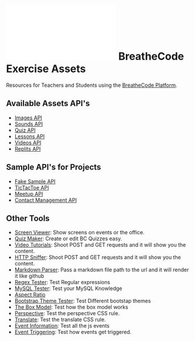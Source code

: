 
# ![alt text](/apis/img/images.php?blob&random&cat=icon&tags=breathecode,128) BreatheCode Exercise Assets
Resources for Teachers and Students using the [BreatheCode Platform](https://breatheco.de).

## Available Assets API's

- [Images API](apis/img/)
- [Sounds API](apis/sound/)
- [Quiz API](apis/quiz/)
- [Lessons API](apis/lesson/)
- [Videos API](apis/video/)
- [Replits API](apis/replit/)

## Sample API's for Projects

- [Fake Sample API](../apis/fake/)
- [TicTacToe API](../apis/fake/tictactoe/)
- [Meetup API](../apis/fake/meetup/)
- [Contact Management API](../apis/fake/contact/)

## Other Tools

- [Screen Viewer](/apps/screen/): Show screens on events or the office.
- [Quiz Maker](/apps/quiz-maker/): Create or edit BC Quizzes easy.
- [Video Tutorials](/apps/video/): Shoot POST and GET requests and it will show you the content.
- [HTTP Sniffer](live-demos/php/forms/): Shoot POST and GET requests and it will show you the content.
- [Markdown Parser](apps/markdown-parser/): Pass a markdown file path to the url and it will render it like github
- [Regex Tester](live-demos/js/regex-tester/): Test Regular expressions
- [MySQL Tester](live-demos/sql/mysql-tester/): Test your MySQL Knowledge
- [Aspect Ratio](live-demos/css/aspect-ratio/)
- [Bootstrap Theme Tester](live-demos/css/bootstrap/): Test Different bootstap themes
- [The Box Model](live-demos/css/box-model/): Test how the box model works
- [Perspective](live-demos/css/perspective/): Test the perspective CSS rule.
- [Translate](live-demos/css/translate/): Test the translate CSS rule.
- [Event Information](live-demos/js/event-information/): Test all the js events
- [Event Triggering](live-demos/js/event-triggering/): Test how events get triggered.